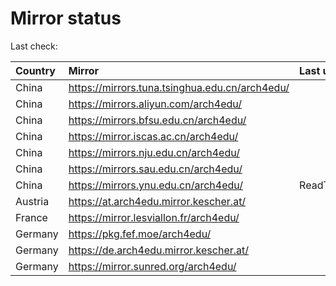 <script src="./time.js"></script>
# Mirror status
Last check: <script type="text/javascript">localize(1690780604.4449372);</script>

|Country|Mirror|Last update|
|:------|:-----|:----------|
|China|https://mirrors.tuna.tsinghua.edu.cn/arch4edu/|<script type="text/javascript">localize(1690741696);</script>|
|China|https://mirrors.aliyun.com/arch4edu/|<script type="text/javascript">localize(1690698476);</script>|
|China|https://mirrors.bfsu.edu.cn/arch4edu/|<script type="text/javascript">localize(1690741696);</script>|
|China|https://mirror.iscas.ac.cn/arch4edu/|<script type="text/javascript">localize(1690741696);</script>|
|China|https://mirrors.nju.edu.cn/arch4edu/|<script type="text/javascript">localize(1690698476);</script>|
|China|https://mirrors.sau.edu.cn/arch4edu/|<script type="text/javascript">localize(1690741696);</script>|
|China|https://mirrors.ynu.edu.cn/arch4edu/|ReadTimeout|
|Austria|https://at.arch4edu.mirror.kescher.at/|<script type="text/javascript">localize(1690741696);</script>|
|France|https://mirror.lesviallon.fr/arch4edu/|<script type="text/javascript">localize(1689402753);</script>|
|Germany|https://pkg.fef.moe/arch4edu/|<script type="text/javascript">localize(1690741696);</script>|
|Germany|https://de.arch4edu.mirror.kescher.at/|<script type="text/javascript">localize(1690741696);</script>|
|Germany|https://mirror.sunred.org/arch4edu/|<script type="text/javascript">localize(1690741696);</script>|

<script src="./tablefilter/tablefilter.js"></script>
<script src="./table.js"></script>